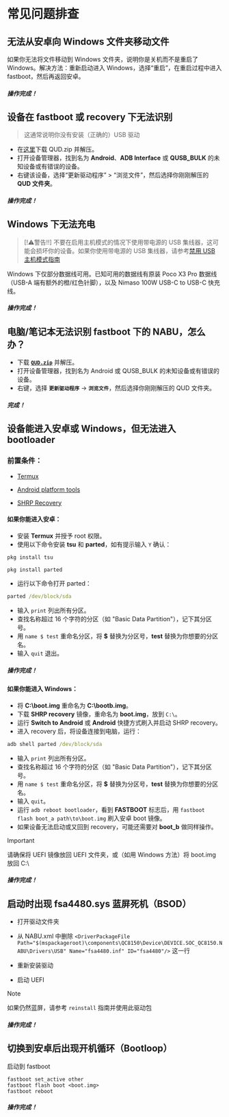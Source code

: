 # 常见问题排查

## 无法从安卓向 Windows 文件夹移动文件

如果你无法将文件移动到 Windows 文件夹，说明你是关机而不是重启了 Windows。解决方法：重新启动进入 Windows，选择“重启”，在重启过程中进入 fastboot，然后再返回安卓。

##### 操作完成！

## 设备在 fastboot 或 recovery 下无法识别
> 这通常说明你没有安装（正确的）USB 驱动
- 在[这里](https://github.com/n00b69/woa-betalm/releases/download/Qfil/QUD.zip)下载 QUD.zip 并解压。
- 打开设备管理器，找到名为 **Android**、**ADB Interface** 或 **QUSB_BULK** 的未知设备或有错误的设备。
- 右键该设备，选择“更新驱动程序” > “浏览文件”，然后选择你刚刚解压的 **QUD 文件夹**。

##### 操作完成！

## Windows 下无法充电
> [!⚠️警告!!]
> 不要在启用主机模式的情况下使用带电源的 USB 集线器，这可能会损坏你的设备。如果你使用带电源的 USB 集线器，请参考[禁用 USB 主机模式指南](/guide/English/Additional-materials-en.md#Disabling-USB-host-mode)

Windows 下仅部分数据线可用。已知可用的数据线有原装 Poco X3 Pro 数据线（USB-A 端有额外的橙/红色针脚），以及 Nimaso 100W USB-C to USB-C 快充线。

##### 操作完成！

## 电脑/笔记本无法识别 fastboot 下的 NABU，怎么办？
- 下载 [**`QUD.zip`**](https://github.com/n00b69/woa-betalm/releases/download/Qfil/QUD.zip) 并解压。
- 打开设备管理器，找到名为 Android 或 QUSB_BULK 的未知设备或有错误的设备。
- 右键，选择 **```更新驱动程序```** → **`浏览文件`**，然后选择你刚刚解压的 QUD 文件夹。

##### 完成！

## 设备能进入安卓或 Windows，但无法进入 bootloader

### 前置条件：
- [Termux](https://play.google.com/store/apps/details?id=com.termux)

- [Android platform tools](https://developer.android.com/studio/releases/platform-tools)

- [SHRP Recovery](https://github.com/erdilS/Port-Windows-11-Xiaomi-Pad-5/releases/download/1.0/SHRP.img)

#### 如果你能进入安卓：
- 安装 **Termux** 并授予 root 权限。
- 使用以下命令安装 **tsu** 和 **parted**，如有提示输入 `Y` 确认：
```cmd
pkg install tsu
```
```cmd
pkg install parted
```
- 运行以下命令打开 parted：
```cmd
parted /dev/block/sda
```
- 输入 ```print``` 列出所有分区。
- 查找名称超过 16 个字符的分区（如 "Basic Data Partition"），记下其分区号。
- 用 ```name $ test``` 重命名分区，将 **$** 替换为分区号，**test** 替换为你想要的分区名。
- 输入 ```quit``` 退出。

##### 操作完成！

#### 如果你能进入 Windows：
- 将 **C:\boot.img** 重命名为 **C:\bootb.img**。
- 下载 **SHRP recovery** 镜像，重命名为 **boot.img**，放到 `C:\`。
- 运行 **Switch to Android** 或 **Android** 快捷方式刷入并启动 SHRP recovery。
- 进入 recovery 后，将设备连接到电脑，运行：
```cmd
adb shell parted /dev/block/sda
```
- 输入 ```print``` 列出所有分区。
- 查找名称超过 16 个字符的分区（如 "Basic Data Partition"），记下其分区号。
- 用 ```name $ test``` 重命名分区，将 **$** 替换为分区号，**test** 替换为你想要的分区名。
- 输入 ```quit```。
- 运行 ```adb reboot bootloader```，看到 **FASTBOOT** 标志后，用 ```fastboot flash boot_a path\to\boot.img``` 刷入安卓 boot 镜像。
- 如果设备无法启动或又回到 recovery，可能还需要对 **boot_b** 做同样操作。

> [!important]
> 请确保将 UEFI 镜像放回 UEFI 文件夹，或（如用 Windows 方法）将 boot.img 放回 C:\

##### 操作完成！

## 启动时出现 fsa4480.sys 蓝屏死机（BSOD）
- 打开驱动文件夹

- 从 NABU.xml 中删除 ```<DriverPackageFile Path="$(mspackageroot)\components\QC8150\Device\DEVICE.SOC_QC8150.NABU\Drivers\USB" Name="fsa4480.inf" ID="fsa4480"/>``` 这一行

- 重新安装驱动

- 启动 UEFI
> [!NOTE]
> 如果仍然蓝屏，请参考 `reinstall` 指南并使用此驱动包

##### 操作完成！

## 切换到安卓后出现开机循环（Bootloop）
启动到 fastboot

```
fastboot set_active other
fastboot flash boot <boot.img>
fastboot reboot
```

##### 操作完成！